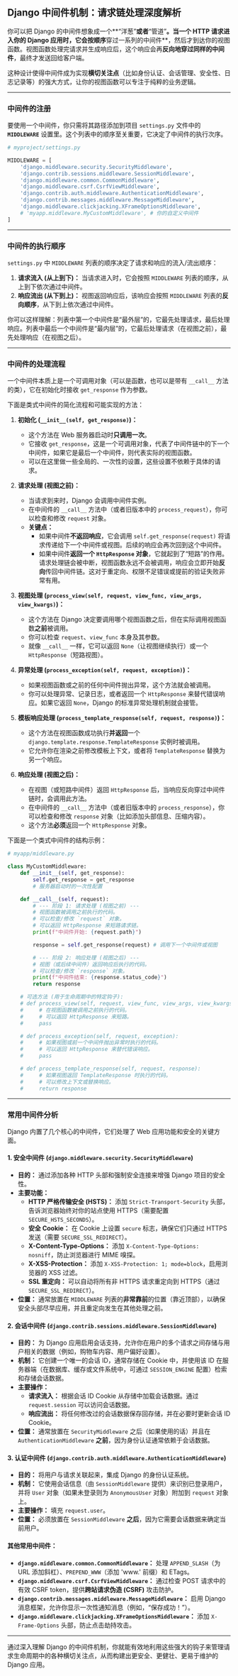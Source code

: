  
## Django 中间件机制：请求链处理深度解析

你可以把 Django 的中间件想象成一个**“洋葱”**或者**“管道”**。当一个 HTTP 请求进入你的 Django 应用时，它会按顺序**穿过一系列的中间件**，然后才到达你的视图函数。视图函数处理完请求并生成响应后，这个响应会再**反向地穿过同样的中间件**，最终才发送回给客户端。

这种设计使得中间件成为实现**横切关注点**（比如身份认证、会话管理、安全性、日志记录等）的强大方式，让你的视图函数可以专注于纯粹的业务逻辑。

---

### 中间件的注册

要使用一个中间件，你只需将其路径添加到项目 `settings.py` 文件中的 **`MIDDLEWARE`** 设置里。这个列表中的顺序至关重要，它决定了中间件的执行次序。

```python
# myproject/settings.py

MIDDLEWARE = [
    'django.middleware.security.SecurityMiddleware',
    'django.contrib.sessions.middleware.SessionMiddleware',
    'django.middleware.common.CommonMiddleware',
    'django.middleware.csrf.CsrfViewMiddleware',
    'django.contrib.auth.middleware.AuthenticationMiddleware',
    'django.contrib.messages.middleware.MessageMiddleware',
    'django.middleware.clickjacking.XFrameOptionsMiddleware',
    # 'myapp.middleware.MyCustomMiddleware', # 你的自定义中间件
]
```

---

### 中间件的执行顺序

`settings.py` 中 `MIDDLEWARE` 列表的顺序决定了请求和响应的流入/流出顺序：

1.  **请求流入 (从上到下)：** 当请求进入时，它会按照 `MIDDLEWARE` 列表的顺序，从上到下依次通过中间件。
2.  **响应流出 (从下到上)：** 视图返回响应后，该响应会按照 `MIDDLEWARE` 列表的**反向顺序**，从下到上依次通过中间件。

你可以这样理解：列表中第一个中间件是“最外层”的，它最先处理请求，最后处理响应。列表中最后一个中间件是“最内层”的，它最后处理请求（在视图之前），最先处理响应（在视图之后）。

---

### 中间件的处理流程

一个中间件本质上是一个可调用对象（可以是函数，也可以是带有 `__call__` 方法的类），它在初始化时接收 `get_response` 作为参数。

下面是类式中间件的简化流程和可能实现的方法：

1.  **初始化 (`__init__(self, get_response)`)：**
    * 这个方法在 Web 服务器启动时**只调用一次**。
    * 它接收 `get_response`，这是一个可调用对象，代表了中间件链中的下一个中间件，如果它是最后一个中间件，则代表实际的视图函数。
    * 可以在这里做一些全局的、一次性的设置，这些设置不依赖于具体的请求。

2.  **请求处理 (视图之前)：**
    * 当请求到来时，Django 会调用中间件实例。
    * 在中间件的 `__call__` 方法中（或者旧版本中的 `process_request`），你可以检查和修改 `request` 对象。
    * **关键点：**
        * 如果中间件**不返回响应**，它会调用 `self.get_response(request)` 将请求传递给下一个中间件或视图。后续的响应会再次回到这个中间件。
        * 如果中间件**返回一个 `HttpResponse` 对象**，它就起到了“短路”的作用。请求处理链会被中断，视图函数永远不会被调用，响应会立即开始**反向**传回中间件链。这对于重定向、权限不足错误或提前的验证失败非常有用。

3.  **视图处理 (`process_view(self, request, view_func, view_args, view_kwargs)`)：**
    * 这个方法在 Django 决定要调用哪个视图函数之后，但在实际调用视图函数**之前**被调用。
    * 你可以检查 `request`、`view_func` 本身及其参数。
    * 就像 `__call__` 一样，它可以返回 `None`（让视图继续执行）或一个 `HttpResponse`（短路视图）。

4.  **异常处理 (`process_exception(self, request, exception)`)：**
    * 如果视图函数或之前的任何中间件抛出异常，这个方法就会被调用。
    * 你可以处理异常、记录日志，或者返回一个 `HttpResponse` 来替代错误响应。如果它返回 `None`，Django 的标准异常处理机制就会接管。

5.  **模板响应处理 (`process_template_response(self, request, response)`)：**
    * 这个方法在视图函数成功执行**并返回**一个 `django.template.response.TemplateResponse` 实例时被调用。
    * 它允许你在渲染之前修改模板上下文，或者将 `TemplateResponse` 替换为另一个响应。

6.  **响应处理 (视图之后)：**
    * 在视图（或短路中间件）返回 `HttpResponse` 后，当响应反向穿过中间件链时，会调用此方法。
    * 在中间件的 `__call__` 方法中（或者旧版本中的 `process_response`），你可以检查和修改 `response` 对象（比如添加头部信息、压缩内容）。
    * 这个方法**必须**返回一个 `HttpResponse` 对象。

下面是一个类式中间件的结构示例：

```python
# myapp/middleware.py

class MyCustomMiddleware:
    def __init__(self, get_response):
        self.get_response = get_response
        # 服务器启动时的一次性配置

    def __call__(self, request):
        # --- 阶段 1: 请求处理 (视图之前) ---
        # 视图函数被调用之前执行的代码。
        # 可以检查/修改 `request` 对象。
        # 可以返回 HttpResponse 来短路请求链。
        print(f"中间件开始: {request.path}")

        response = self.get_response(request) # 调用下一个中间件或视图

        # --- 阶段 2: 响应处理 (视图之后) ---
        # 视图（或后续中间件）返回响应后执行的代码。
        # 可以检查/修改 `response` 对象。
        print(f"中间件结束: {response.status_code}")
        return response

    # 可选方法 (用于生命周期中的特定钩子):
    # def process_view(self, request, view_func, view_args, view_kwargs):
    #     # 在视图函数被调用之前执行的代码。
    #     # 可以返回 HttpResponse 来短路。
    #     pass

    # def process_exception(self, request, exception):
    #     # 如果视图或前一个中间件抛出异常时执行的代码。
    #     # 可以返回 HttpResponse 来替代错误响应。
    #     pass

    # def process_template_response(self, request, response):
    #     # 如果视图返回 TemplateResponse 时执行的代码。
    #     # 可以修改上下文或替换响应。
    #     return response
```

---

### 常用中间件分析

Django 内置了几个核心的中间件，它们处理了 Web 应用功能和安全的关键方面。

#### 1. 安全中间件 (`django.middleware.security.SecurityMiddleware`)

* **目的：** 通过添加各种 HTTP 头部和强制安全连接来增强 Django 项目的安全性。
* **主要功能：**
    * **HTTP 严格传输安全 (HSTS)：** 添加 `Strict-Transport-Security` 头部，告诉浏览器始终对你的站点使用 HTTPS（需要配置 `SECURE_HSTS_SECONDS`）。
    * **安全 Cookie：** 在 Cookie 上设置 `secure` 标志，确保它们只通过 HTTPS 发送（需要 `SECURE_SSL_REDIRECT`）。
    * **X-Content-Type-Options：** 添加 `X-Content-Type-Options: nosniff`，防止浏览器进行 MIME 嗅探。
    * **X-XSS-Protection：** 添加 `X-XSS-Protection: 1; mode=block`，启用浏览器的 XSS 过滤。
    * **SSL 重定向：** 可以自动将所有非 HTTPS 请求重定向到 HTTPS（通过 `SECURE_SSL_REDIRECT`）。
* **位置：** 通常放置在 `MIDDLEWARE` 列表的**非常靠前**的位置（靠近顶部），以确保安全头部尽早应用，并且重定向发生在其他处理之前。

#### 2. 会话中间件 (`django.contrib.sessions.middleware.SessionMiddleware`)

* **目的：** 为 Django 应用启用会话支持，允许你在用户的多个请求之间存储与用户相关的数据（例如，购物车内容、用户偏好设置）。
* **机制：** 它创建一个唯一的会话 ID，通常存储在 Cookie 中，并使用该 ID 在服务器端（在数据库、缓存或文件系统中，可通过 `SESSION_ENGINE` 配置）检索和存储会话数据。
* **主要操作：**
    * **请求流入：** 根据会话 ID Cookie 从存储中加载会话数据。通过 `request.session` 可以访问会话数据。
    * **响应流出：** 将任何修改过的会话数据保存回存储，并在必要时更新会话 ID Cookie。
* **位置：** 通常放置在 `SecurityMiddleware` 之后（如果使用的话）并且在 `AuthenticationMiddleware` **之前**，因为身份认证通常依赖于会话数据。

#### 3. 认证中间件 (`django.contrib.auth.middleware.AuthenticationMiddleware`)

* **目的：** 将用户与请求关联起来，集成 Django 的身份认证系统。
* **机制：** 它使用会话信息（由 `SessionMiddleware` 提供）来识别已登录用户，并将 `User` 对象（如果未登录则为 `AnonymousUser` 对象）附加到 `request` 对象上。
* **主要操作：** 填充 `request.user`。
* **位置：** 必须放置在 `SessionMiddleware` **之后**，因为它需要会话数据来确定当前用户。

#### 其他常用中间件：

* **`django.middleware.common.CommonMiddleware`：** 处理 `APPEND_SLASH`（为 URL 添加斜杠）、`PREPEND_WWW`（添加 'www.' 前缀）和 ETags。
* **`django.middleware.csrf.CsrfViewMiddleware`：** 通过检查 POST 请求中的有效 CSRF token，提供**跨站请求伪造 (CSRF)** 攻击防护。
* **`django.contrib.messages.middleware.MessageMiddleware`：** 启用 Django 消息框架，允许你显示一次性通知消息（例如，“保存成功！”）。
* **`django.middleware.clickjacking.XFrameOptionsMiddleware`：** 添加 `X-Frame-Options` 头部，防止点击劫持攻击。

---

通过深入理解 Django 的中间件机制，你就能有效地利用这些强大的钩子来管理请求生命周期中的各种横切关注点，从而构建出更安全、更健壮、更易于维护的 Django 应用。